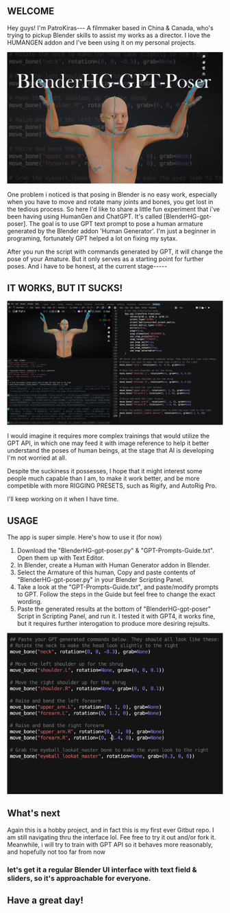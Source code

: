 ## WELCOME

Hey guys! I'm PatroKiras--- A filmmaker based in China & Canada, who's trying to pickup Blender skills to assist my works as a director. I love the HUMANGEN addon and I've been using it on my personal projects. 

![Alt text](img/Thumb.png)

One problem i noticed is that posing in Blender is no easy work, especially when you have to move and rotate many joints and bones, you get lost in the tedious process. So here I'd like to share a little fun experiment that i've been having using HumanGen and ChatGPT. It's called [BlenderHG-gpt-poser]. The goal is to use GPT text prompt to pose a human armature generated by the Blender addon 'Human Generator'. I'm just a beginner in programing, fortunately GPT helped a lot on fixing my sytax.

After you run the script with commands generated by GPT, it will change the pose of your Amature. But it only serves as a starting point for further poses. And i have to be honest, at the current stage-----

## IT WORKS, BUT IT SUCKS!

![Alt text](img/blenderSS.png)

I would imagine it requires more complex trainings that would utilize the GPT API, in which one may feed it with image reference to help it better understand the poses of human beings, at the stage that AI is developing I'm not worried at all. 

Despite the suckiness it possesses, I hope that it might interest some people much capable than I am, to make it work better, and be more competible with more RIGGING PRESETS, such as Rigify, and AutoRig Pro. 

I'll keep working on it when I have time.

## USAGE

The app is super simple. Here's how to use it (for now)
1. Download the "BlenderHG-gpt-poser.py" & "GPT-Prompts-Guide.txt". Open them up with Text Editor.
2. In Blender, create a Human with Human Generator addon in Blender.
3. Select the Armature of this human, Copy and paste contents of "BlenderHG-gpt-poser.py" in your Blender Scripting Panel.
4. Take a look at the "GPT-Prompts-Guide.txt", and paste/modify prompts to GPT. Follow the steps in the Guide but feel free to change the exact wording. 
5. Paste the generated results at the bottom of "BlenderHG-gpt-poser" Script in Scripting Panel, and run it. I tested it with GPT4, it works fine, but it requires further interogation to produce more desiring rejsults.


![Alt text](img/commandExample.png)

## What's next

Again this is a hobby project, and in fact this is my first ever Gitbut repo. I am still navigating thru the interface lol.
Fee free to try it out and/or fork it. Meanwhile, i will try to train with GPT API so it behaves more reasonably, and hopefully not too far from now
### let's get it a regular Blender UI interface with text field & sliders, so it's approachable for everyone.

## Have a great day!
